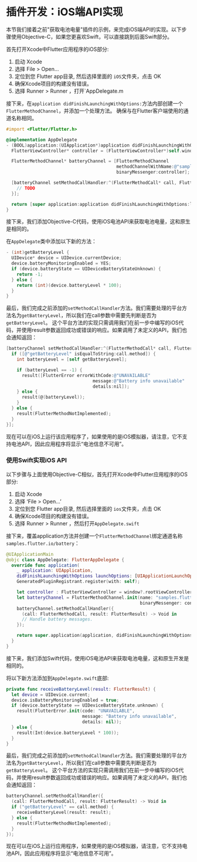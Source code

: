 # 插件开发：iOS端API实现

本节我们接着之前"获取电池电量"插件的示例，来完成iOS端API的实现。以下步骤使用Objective-C，如果您更喜欢Swift，可以直接跳到后面Swift部分。

首先打开Xcode中Flutter应用程序的iOS部分:

1. 启动 Xcode
2. 选择 File > Open…
3. 定位到您 Flutter app目录, 然后选择里面的 `iOS`文件夹，点击 OK
4. 确保Xcode项目的构建没有错误。
5. 选择 Runner > Runner ，打开`AppDelegate.m

接下来，在`application didFinishLaunchingWithOptions:`方法内部创建一个`FlutterMethodChannel`，并添加一个处理方法。 确保与在Flutter客户端使用的通道名称相同。

```objectivec
#import <Flutter/Flutter.h>

@implementation AppDelegate
- (BOOL)application:(UIApplication*)application didFinishLaunchingWithOptions:(NSDictionary*)launchOptions {
  FlutterViewController* controller = (FlutterViewController*)self.window.rootViewController;

  FlutterMethodChannel* batteryChannel = [FlutterMethodChannel
                                          methodChannelWithName:@"samples.flutter.io/battery"
                                          binaryMessenger:controller];

  [batteryChannel setMethodCallHandler:^(FlutterMethodCall* call, FlutterResult result) {
    // TODO
  }];

  return [super application:application didFinishLaunchingWithOptions:launchOptions];
}
```

接下来，我们添加Objective-C代码，使用iOS电池API来获取电池电量，这和原生是相同的。

在`AppDelegate`类中添加以下新的方法：

```objectivec
- (int)getBatteryLevel {
  UIDevice* device = UIDevice.currentDevice;
  device.batteryMonitoringEnabled = YES;
  if (device.batteryState == UIDeviceBatteryStateUnknown) {
    return -1;
  } else {
    return (int)(device.batteryLevel * 100);
  }
}
```

最后，我们完成之前添加的`setMethodCallHandler`方法。我们需要处理的平台方法名为`getBatteryLevel`，所以我们在call参数中需要先判断是否为`getBatteryLevel`。 这个平台方法的实现只需调用我们在前一步中编写的iOS代码，并使用result参数返回成功或错误的响应。如果调用了未定义的API，我们也会通知返回：

```objectivec
[batteryChannel setMethodCallHandler:^(FlutterMethodCall* call, FlutterResult result) {
  if ([@"getBatteryLevel" isEqualToString:call.method]) {
    int batteryLevel = [self getBatteryLevel];

    if (batteryLevel == -1) {
      result([FlutterError errorWithCode:@"UNAVAILABLE"
                                 message:@"Battery info unavailable"
                                 details:nil]);
    } else {
      result(@(batteryLevel));
    }
  } else {
    result(FlutterMethodNotImplemented);
  }
}];
```

现在可以在iOS上运行该应用程序了，如果使用的是iOS模拟器，请注意，它不支持电池API，因此应用程序将显示“电池信息不可用”。

### 使用Swift实现iOS API

以下步骤与上面使用Objective-C相似，首先打开Xcode中Flutter应用程序的iOS部分:

1. 启动 Xcode
2. 选择 ‘File > Open…’
3. 定位到您 Flutter app目录, 然后选择里面的 `ios`文件夹，点击 OK
4. 确保Xcode项目的构建没有错误。
5. 选择 Runner > Runner ，然后打开`AppDelegate.swift`

接下来，覆盖application方法并创建一个`FlutterMethodChannel`绑定通道名称`samples.flutter.io/battery`：

```swift
@UIApplicationMain
@objc class AppDelegate: FlutterAppDelegate {
  override func application(
    _ application: UIApplication,
    didFinishLaunchingWithOptions launchOptions: [UIApplicationLaunchOptionsKey: Any]?) -> Bool {
    GeneratedPluginRegistrant.register(with: self);

    let controller : FlutterViewController = window?.rootViewController as! FlutterViewController;
    let batteryChannel = FlutterMethodChannel.init(name: "samples.flutter.io/battery",
                                                   binaryMessenger: controller);
    batteryChannel.setMethodCallHandler({
      (call: FlutterMethodCall, result: FlutterResult) -> Void in
      // Handle battery messages.
    });

    return super.application(application, didFinishLaunchingWithOptions: launchOptions);
  }
}
```

接下来，我们添加Swift代码，使用iOS电池API来获取电池电量，这和原生开发是相同的。

将以下新方法添加到`AppDelegate.swift`底部:

```swift
private func receiveBatteryLevel(result: FlutterResult) {
  let device = UIDevice.current;
  device.isBatteryMonitoringEnabled = true;
  if (device.batteryState == UIDeviceBatteryState.unknown) {
    result(FlutterError.init(code: "UNAVAILABLE",
                             message: "Battery info unavailable",
                             details: nil));
  } else {
    result(Int(device.batteryLevel * 100));
  }
}
```

最后，我们完成之前添加的`setMethodCallHandler`方法。我们需要处理的平台方法名为`getBatteryLevel`，所以我们在call参数中需要先判断是否为`getBatteryLevel`。 这个平台方法的实现只需调用我们在前一步中编写的iOS代码，并使用result参数返回成功或错误的响应。如果调用了未定义的API，我们也会通知返回：

```swift
batteryChannel.setMethodCallHandler({
  (call: FlutterMethodCall, result: FlutterResult) -> Void in
  if ("getBatteryLevel" == call.method) {
    receiveBatteryLevel(result: result);
  } else {
    result(FlutterMethodNotImplemented);
  }
});
```

现在可以在iOS上运行应用程序，如果使用的是iOS模拟器，请注意，它不支持电池API，因此应用程序将显示“电池信息不可用”。